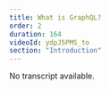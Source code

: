 ```yaml
---
title: What is GraphQL? 
order: 2 
duration: 164
videoId: ydpJ5PMS_to
section: "Introduction"
---
```


No transcript available.